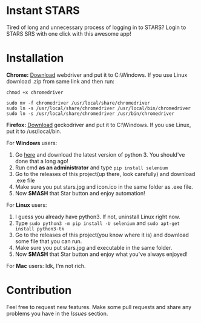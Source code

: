 # Instant STARS
Tired of long and unnecessary process of logging in to STARS? Login to STARS SRS with one click with this awesome app!
# Installation
**Chrome:** [Download](https://sites.google.com/a/chromium.org/chromedriver/downloads) webdriver and put it to C:\Windows. If you use Linux download .zip from same link and then run: 
```unzip chromedriver_linux64.zip
chmod +x chromedriver

sudo mv -f chromedriver /usr/local/share/chromedriver
sudo ln -s /usr/local/share/chromedriver /usr/local/bin/chromedriver
sudo ln -s /usr/local/share/chromedriver /usr/bin/chromedriver
```
**Firefox:** [Download](https://github.com/mozilla/geckodriver/releases) geckodriver and put it to C:\Windows. If you use Linux, put it to /usr/local/bin.

For **Windows** users:
  1. Go [here](https://www.python.org/downloads/) and download the latest version of python 3. You should've done that a long ago!
  2. Run cmd **as an administrator** and type `pip install selenium`
  3. Go to the releases of this project(up there, look carefully) and download .exe file
  4. Make sure you put stars.jpg and icon.ico in the same folder as .exe file.
  5. Now **SMASH** that Star button and enjoy automation!
  
For **Linux** users:
  1. I guess you already have python3. If not, uninstall Linux right now.
  2. Type `sudo python3 -m pip install -U selenium` and `sudo apt-get install python3-tk`
  3. Go to the releases of this project(you know where it is) and download some file that you can run.
  4. Make sure you put stars.jpg and executable in the same folder.
  5. Now **SMASH** that Star button and enjoy what you've always enjoyed!
  
For **Mac** users:
  Idk, I'm not rich.
  
# Contribution
Feel free to request new features. Make some pull requests and share any problems you have in the *Issues* section.
